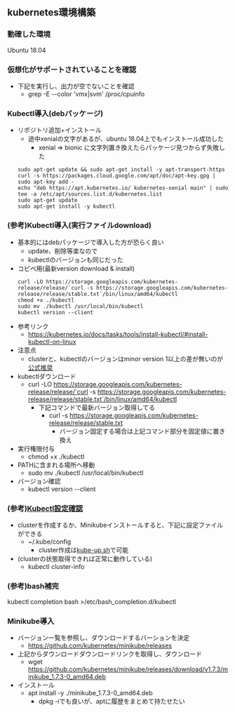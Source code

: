 ## kubernetes環境構築

### 動確した環境

Ubuntu 18.04

### 仮想化がサポートされていることを確認

* 下記を実行し、出力が空でないことを確認
  * grep -E --color 'vmx|svm' /proc/cpuinfo

### Kubectl導入(debパッケージ)

* リポジトリ追加+インストール
  * 途中xenialの文字があるが、ubuntu 18.04上でもインストール成功した
    * xenial => bionic に文字列置き換えたらパッケージ見つからず失敗した
  ```
  sudo apt-get update && sudo apt-get install -y apt-transport-https
  curl -s https://packages.cloud.google.com/apt/doc/apt-key.gpg | sudo apt-key add -
  echo "deb https://apt.kubernetes.io/ kubernetes-xenial main" | sudo tee -a /etc/apt/sources.list.d/kubernetes.list
  sudo apt-get update
  sudo apt-get install -y kubectl
  ```

### (参考)Kubectl導入(実行ファイルdownload)

* 基本的にはdebパッケージで導入した方が恐らく良い
  * update、削除等楽なので
  * kubectlのバージョンも同じだった
* コピペ用(最新version download & install)
  ```
  curl -LO https://storage.googleapis.com/kubernetes-release/release/`curl -s https://storage.googleapis.com/kubernetes-release/release/stable.txt`/bin/linux/amd64/kubectl
  chmod +x ./kubectl
  sudo mv ./kubectl /usr/local/bin/kubectl
  kubectl version --client
  ```
* 参考リンク
  * https://kubernetes.io/docs/tasks/tools/install-kubectl/#install-kubectl-on-linux
* 注意点
  * clusterと、kubectlのバージョンはminor version 1以上の差が無いのが[公式推奨](https://kubernetes.io/docs/tasks/tools/install-kubectl/#before-you-begin)
* kubectlダウンロード
  * curl -LO https://storage.googleapis.com/kubernetes-release/release/`curl -s https://storage.googleapis.com/kubernetes-release/release/stable.txt`/bin/linux/amd64/kubectl
    * 下記コマンドで最新バージョン取得してる
      * curl -s https://storage.googleapis.com/kubernetes-release/release/stable.txt
        * バージョン固定する場合は上記コマンド部分を固定値に置き換え
* 実行権限付与
  * chmod +x ./kubectl
* PATHに含まれる場所へ移動
  * sudo mv ./kubectl /usr/local/bin/kubectl
* バージョン確認
  * kubectl version --client

### (参考)[Kubectl設定確認](https://kubernetes.io/docs/tasks/tools/install-kubectl/#verifying-kubectl-configuration)

* clusterを作成するか、Minikubeインストールすると、下記に設定ファイルができる
  * ~/.kube/config
     * cluster作成は[kube-up.sh](https://github.com/kubernetes/kubernetes/blob/master/cluster/kube-up.sh)で可能
* (clusterの状態取得できれば正常に動作している)
  * kubectl cluster-info

### (参考)bash補完

kubectl completion bash >/etc/bash_completion.d/kubectl

### Minikube導入

* バージョン一覧を参照し、ダウンロードするバーションを決定
  * https://github.com/kubernetes/minikube/releases
* 上記からダウンロードダウンロードリンクを取得し、ダウンロード
  * wget https://github.com/kubernetes/minikube/releases/download/v1.7.3/minikube_1.7.3-0_amd64.deb
* インストール
  * apt install -y ./minikube_1.7.3-0_amd64.deb
      * dpkg -iでも良いが、aptに履歴をまとめて持たせたい